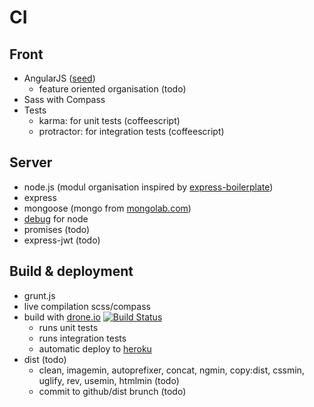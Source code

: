 # CI

## Front
- AngularJS ([seed](https://github.com/angular/angular-seed))
  - feature oriented organisation (todo) 
- Sass with Compass
- Tests
  - karma: for unit tests (coffeescript)
  - protractor: for integration tests (coffeescript)

## Server
- node.js (modul organisation inspired by [express-boilerplate](https://github.com/PuerkitoBio/express-boilerplate/tree/master/lib))
- express
- mongoose (mongo from [mongolab.com](https://mongolab.com/welcome/))
- [debug](https://github.com/visionmedia/debug) for node
- promises (todo)
- express-jwt (todo)

## Build & deployment
- grunt.js
- live compilation scss/compass
- build with [drone.io](https://drone.io/github.com/dimapod/ci-tests) [![Build Status](https://drone.io/github.com/dimapod/ci-tests/status.png)](https://drone.io/github.com/dimapod/ci-tests/latest)
  - runs unit tests
  - runs integration tests
  - automatic deploy to [heroku](http://ci-tests.herokuapp.com/app)
- dist (todo)
  - clean, imagemin, autoprefixer, concat, ngmin, copy:dist, cssmin, uglify, rev, usemin, htmlmin (todo)
  - commit to github/dist brunch (todo)
